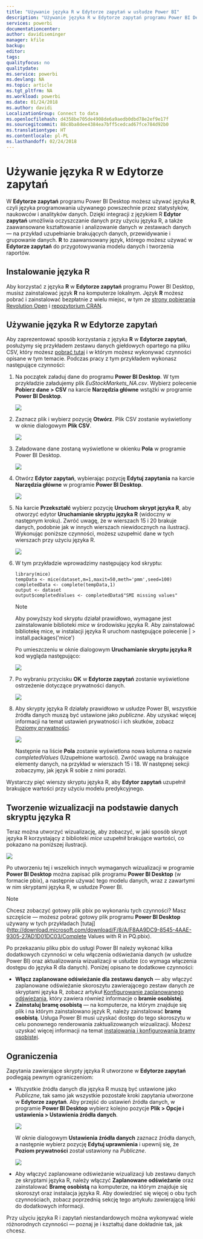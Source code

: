 ```yaml
---
title: "Używanie języka R w Edytorze zapytań w usłudze Power BI"
description: "Używanie języka R w Edytorze zapytań programu Power BI Desktop do zaawansowanej analizy."
services: powerbi
documentationcenter: 
author: davidiseminger
manager: kfile
backup: 
editor: 
tags: 
qualityfocus: no
qualitydate: 
ms.service: powerbi
ms.devlang: NA
ms.topic: article
ms.tgt_pltfrm: NA
ms.workload: powerbi
ms.date: 01/24/2018
ms.author: davidi
LocalizationGroup: Connect to data
ms.openlocfilehash: d4358be705de4908de6a9aedb0dbd78e2ef9e17f
ms.sourcegitcommit: 88c8ba8dee4384ea7bff5cedcad67fce784d92b0
ms.translationtype: HT
ms.contentlocale: pl-PL
ms.lasthandoff: 02/24/2018
---
```

# <a name="using-r-in-query-editor"></a>Używanie języka R w Edytorze zapytań
W **Edytorze zapytań** programu Power BI Desktop możesz używać języka **R**, czyli języka programowania używanego powszechnie przez statystyków, naukowców i analityków danych. Dzięki integracji z językiem R **Edytor zapytań** umożliwia oczyszczanie danych przy użyciu języka R, a także zaawansowane kształtowanie i analizowanie danych w zestawach danych — na przykład uzupełnianie brakujących danych, przewidywanie i grupowanie danych. **R** to zaawansowany język, którego możesz używać w **Edytorze zapytań** do przygotowywania modelu danych i tworzenia raportów.

## <a name="installing-r"></a>Instalowanie języka R
Aby korzystać z języka **R** w **Edytorze zapytań** programu Power BI Desktop, musisz zainstalować język **R** na komputerze lokalnym. Język **R** możesz pobrać i zainstalować bezpłatnie z wielu miejsc, w tym ze [strony pobierania Revolution Open](https://mran.revolutionanalytics.com/download/) i [repozytorium CRAN](https://cran.r-project.org/bin/windows/base/).

## <a name="using-r-in-query-editor"></a>Używanie języka R w Edytorze zapytań
Aby zaprezentować sposób korzystania z języka **R** w **Edytorze zapytań**, posłużymy się przykładem zestawu danych giełdowych opartego na pliku CSV, który możesz [pobrać tutaj](http://download.microsoft.com/download/F/8/A/F8AA9DC9-8545-4AAE-9305-27AD1D01DC03/EuStockMarkets_NA.csv) i w którym możesz wykonywać czynności opisane w tym temacie. Podczas pracy z tym przykładem wykonasz następujące czynności:

1. Na początek załaduj dane do programu **Power BI Desktop**. W tym przykładzie załadujemy plik *EuStockMarkets_NA.csv*. Wybierz polecenie **Pobierz dane > CSV** na karcie **Narzędzia główne** wstążki w programie **Power BI Desktop**.
   
   ![](media/desktop-r-in-query-editor/r-in-query-editor_1.png)
2. Zaznacz plik i wybierz pozycję **Otwórz**. Plik CSV zostanie wyświetlony w oknie dialogowym **Plik CSV**.
   
   ![](media/desktop-r-in-query-editor/r-in-query-editor_2.png)
3. Załadowane dane zostaną wyświetlone w okienku **Pola** w programie Power BI Desktop.
   
   ![](media/desktop-r-in-query-editor/r-in-query-editor_3.png)
4. Otwórz **Edytor zapytań**, wybierając pozycję **Edytuj zapytania** na karcie **Narzędzia główne** w programie **Power BI Desktop**.
   
   ![](media/desktop-r-in-query-editor/r-in-query-editor_4.png)
5. Na karcie **Przekształć** wybierz pozycję **Uruchom skrypt języka R**, aby otworzyć edytor **Uruchamianie skryptu języka R** (widoczny w następnym kroku). Zwróć uwagę, że w wierszach 15 i 20 brakuje danych, podobnie jak w innych wierszach niewidocznych na ilustracji. Wykonując poniższe czynności, możesz uzupełnić dane w tych wierszach przy użyciu języka R.
   
   ![](media/desktop-r-in-query-editor/r-in-query-editor_5d.png)
6. W tym przykładzie wprowadzimy następujący kod skryptu:
   
       library(mice)
       tempData <- mice(dataset,m=1,maxit=50,meth='pmm',seed=100)
       completedData <- complete(tempData,1)
       output <- dataset
       output$completedValues <- completedData$"SMI missing values"
   
   > [!NOTE]
   > Aby powyższy kod skryptu działał prawidłowo, wymagane jest zainstalowanie biblioteki *mice* w środowisku języka R. Aby zainstalować bibliotekę mice, w instalacji języka R uruchom następujące polecenie |      > install.packages('mice')
   > 
   > 
   
   Po umieszczeniu w oknie dialogowym **Uruchamianie skryptu języka R** kod wygląda następująco:
   
   ![](media/desktop-r-in-query-editor/r-in-query-editor_5b.png)
7. Po wybraniu przycisku **OK** w **Edytorze zapytań** zostanie wyświetlone ostrzeżenie dotyczące prywatności danych.
   
   ![](media/desktop-r-in-query-editor/r-in-query-editor_6.png)
8. Aby skrypty języka R działały prawidłowo w usłudze Power BI, wszystkie źródła danych muszą być ustawione jako *publiczne*. Aby uzyskać więcej informacji na temat ustawień prywatności i ich skutków, zobacz [Poziomy prywatności](desktop-privacy-levels.md).
   
   ![](media/desktop-r-in-query-editor/r-in-query-editor_7.png)
   
   Następnie na liście **Pola** zostanie wyświetlona nowa kolumna o nazwie *completedValues* (Uzupełnione wartości). Zwróć uwagę na brakujące elementy danych, na przykład w wierszach 15 i 18. W następnej sekcji zobaczymy, jak język R sobie z nimi poradzi.
   

Wystarczy pięć wierszy skryptu języka R, aby **Edytor zapytań** uzupełnił brakujące wartości przy użyciu modelu predykcyjnego.

## <a name="creating-visuals-from-r-script-data"></a>Tworzenie wizualizacji na podstawie danych skryptu języka R
Teraz można utworzyć wizualizację, aby zobaczyć, w jaki sposób skrypt języka R korzystający z biblioteki *mice* uzupełnił brakujące wartości, co pokazano na poniższej ilustracji.

![](media/desktop-r-in-query-editor/r-in-query-editor_8a.png)

Po utworzeniu tej i wszelkich innych wymaganych wizualizacji w programie **Power BI Desktop** można zapisać plik programu **Power BI Desktop** (w formacie pbix), a następnie używać tego modelu danych, wraz z zawartymi w nim skryptami języka R, w usłudze Power BI.

> [!NOTE]
> Chcesz zobaczyć gotowy plik pbix po wykonaniu tych czynności? Masz szczęście — możesz pobrać gotowy plik programu **Power BI Desktop** używany w tych przykładach [tutaj](http://download.microsoft.com/download/F/8/A/F8AA9DC9-8545-4AAE-9305-27AD1D01DC03/Complete Values with R in PQ.pbix).
> 
> 

Po przekazaniu pliku pbix do usługi Power BI należy wykonać kilka dodatkowych czynności w celu włączenia odświeżania danych (w usłudze Power BI) oraz aktualizowania wizualizacji w usłudze (co wymaga włączenia dostępu do języka R dla danych). Poniżej opisano te dodatkowe czynności:

* **Włącz zaplanowane odświeżanie dla zestawu danych** — aby włączyć zaplanowane odświeżanie skoroszytu zawierającego zestaw danych ze skryptami języka R, zobacz artykuł [Konfigurowanie zaplanowanego odświeżania](refresh-scheduled-refresh.md), który zawiera również informacje o **bramie osobistej**.
* **Zainstaluj bramę osobistą** — na komputerze, na którym znajduje się plik i na którym zainstalowano język R, należy zainstalować **bramę osobistą**. Usługa Power BI musi uzyskać dostęp do tego skoroszytu w celu ponownego renderowania zaktualizowanych wizualizacji. Możesz uzyskać więcej informacji na temat [instalowania i konfigurowania bramy osobistej](personal-gateway.md).

## <a name="limitations"></a>Ograniczenia
Zapytania zawierające skrypty języka R utworzone w **Edytorze zapytań** podlegają pewnym ograniczeniom:

* Wszystkie źródła danych dla języka R muszą być ustawione jako *Publiczne*, tak samo jak wszystkie pozostałe kroki zapytania utworzone w **Edytorze zapytań**. Aby przejść do ustawień źródła danych, w programie **Power BI Desktop** wybierz kolejno pozycje **Plik > Opcje i ustawienia > Ustawienia źródła danych**.
  
  ![](media/desktop-r-in-query-editor/r-in-query-editor_9.png)
  
  W oknie dialogowym **Ustawienia źródła danych** zaznacz źródła danych, a następnie wybierz pozycję **Edytuj uprawnienia** i upewnij się, że **Poziom prywatności** został ustawiony na *Publiczne*.
  
  ![](media/desktop-r-in-query-editor/r-in-query-editor_10.png)    
* Aby włączyć zaplanowane odświeżanie wizualizacji lub zestawu danych ze skryptami języka R, należy włączyć **Zaplanowane odświeżanie** oraz zainstalować **Bramę osobistą** na komputerze, na którym znajduje się skoroszyt oraz instalacja języka R. Aby dowiedzieć się więcej o obu tych czynnościach, zobacz poprzednią sekcję tego artykułu zawierającą linki do dodatkowych informacji.

Przy użyciu języka R i zapytań niestandardowych można wykonywać wiele różnorodnych czynności — poznaj je i kształtuj dane dokładnie tak, jak chcesz.

